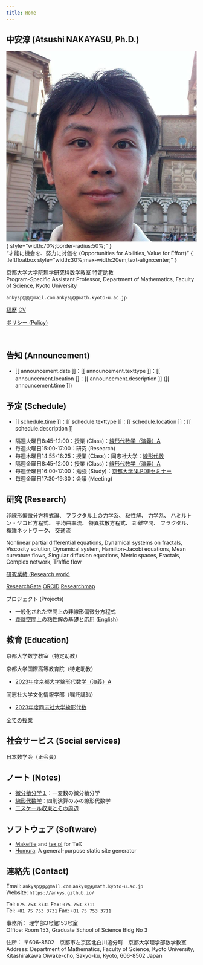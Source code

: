 ```yaml
---
title: Home
---
```


## 中安淳 (Atsushi NAKAYASU, Ph.D.)

![Portrait](profile/img/portrait_20160627.jpg){ style="width:70%;border-radius:50%;" }  
<q>才能に機会を、努力に対価を
(Opportunities for Abilities, Value for Effort)</q>
{ .leftfloatbox style="width:30%;max-width:20em;text-align:center;" }

京都大学大学院理学研究科数学教室 [](https://www.math.kyoto-u.ac.jp/)
特定助教  
Program-Specific Assistant Professor,
Department of Mathematics, Faculty of Science, Kyoto University [](https://www.math.kyoto-u.ac.jp/en)

`ankysp@@@gmail.com`
`ankys@@@math.kyoto-u.ac.jp`
[](https://www.researchgate.net/profile/Atsushi_Nakayasu)
[](https://github.com/ankys)

[経歴](cv_ja.html)
[CV](cv.html)

[ポリシー (Policy)](policy.html)

<br clear="left" />

## 告知 (Announcement)

<ul id="announcement">
<li v-for="announcement in announcements" v-if="!announcement.archived"><span>[[ announcement.date ]]</span><span v-if="announcement.texttype">：[[ announcement.texttype ]]</span><span v-if="announcement.location">：[[ announcement.location ]]</span><span v-if="announcement.description">：[[ announcement.description ]]</span><span v-if="announcement.time"> ([[ announcement.time ]])</span></li>
</ul>

<script type="text/plain" id="tannouncement">{% file "announcement.csv" %}</script>

## 予定 (Schedule)

<ul id="schedule">
<li v-for="schedule in schedules" v-if="!schedule.cancelled && schedule.timespan.end > new Date()"><span>[[ schedule.time ]]</span><span v-if="schedule.texttype">：[[ schedule.texttype ]]</span><span v-if="schedule.location">：[[ schedule.location ]]</span><span v-if="schedule.description">：[[ schedule.description ]]<a v-if="schedule.url" v-bind:href="schedule.url"></a></li>
</ul>

<script type="text/plain" id="tschedule">{% file "schedule.csv" %}</script>

* 隔週火曜日8:45-12:00：授業 (Class)：[線形代数学（演義）A](edu/2304lina/)
* 毎週火曜日15:00-17:00：研究 (Research)
* 毎週木曜日14:55-16:25：授業 (Class)：同志社大学：[線形代数](edu/2304linad/)
* 隔週金曜日8:45-12:00：授業 (Class)：[線形代数学（演義）A](edu/2304lina/)
* 毎週金曜日16:00-17:00：勉強 (Study)：[京都大学NLPDEセミナー](https://www.kurims.kyoto-u.ac.jp/~nobu/nlpde/)
* 毎週金曜日17:30-19:30：会議 (Meeting)

## 研究 (Research)

非線形偏微分方程式論、
フラクタル上の力学系、
粘性解、
力学系、
ハミルトン・ヤコビ方程式、
平均曲率流、
特異拡散方程式、
距離空間、
フラクタル、
複雑ネットワーク、
交通流

Nonlinear partial differential equations,
Dynamical systems on fractals,
Viscosity solution,
Dynamical system,
Hamilton-Jacobi equations,
Mean curvature flows,
Singular diffusion equations,
Metric spaces,
Fractals,
Complex network,
Traffic flow

[研究業績 (Research work)](work.html)

[ResearchGate](https://www.researchgate.net/profile/Atsushi_Nakayasu)
[ORCID](https://orcid.org/0000-0002-2008-7321)
[Researchmap](https://researchmap.jp/ankys/)

プロジェクト (Projects)

* 一般化された空間上の非線形偏微分方程式
* [距離空間上の粘性解の基礎と応用](https://kaken.nii.ac.jp/grant/KAKENHI-PROJECT-19K14566/)
  ([English](https://kaken.nii.ac.jp/en/grant/KAKENHI-PROJECT-19K14566/))

## 教育 (Education)

京都大学数学教室（特定助教） [](https://www.math.kyoto-u.ac.jp/)

京都大学国際高等教育院（特定助教） [](https://www.z.k.kyoto-u.ac.jp/)

* [2023年度京都大学線形代数学（演義）A](edu/2304lina/)

同志社大学文化情報学部（嘱託講師）

* [2023年度同志社大学線形代数](edu/2304linad/)

[全ての授業](edu/)

## 社会サービス (Social services)

日本数学会（正会員） [](https://www.mathsoc.jp/)

## ノート (Notes)

* [微分積分学１](notes/calc1t.pdf)：一変数の微分積分学 [](https://github.com/ankys/calc1t)
* [線形代数学](notes/linat.pdf)：四則演算のみの線形代数学
* [二スケール収束とその周辺](notes/tsconvn.pdf) [](https://github.com/ankys/tsconvn)

## ソフトウェア (Software)

* [Makefile](serv/tex/Makefile) and [tex.pl](serv/tex/tex.pl) for TeX
* [Homura](https://github.com/ankys/homura_deno): A general-purpose static site generator

## 連絡先 (Contact)

Email:
`ankysp@@@gmail.com`
`ankys@@@math.kyoto-u.ac.jp`  
Website:
`https://ankys.github.io/`
[](https://www.researchgate.net/profile/Atsushi_Nakayasu)
[](https://github.com/ankys)

Tel:
`075-753-3731`
Fax:
`075-753-3711`  
Tel:
`+81 75 753 3731`
Fax:
`+81 75 753 3711`

事務所：
理学部3号館153号室  
Office:
Room 153, Graduate School of Science Bldg No 3

住所：
〒606-8502　京都市左京区北白川追分町　京都大学理学部数学教室  
Address:
Department of Mathematics, Faculty of Science, Kyoto University, Kitashirakawa Oiwake-cho, Sakyo-ku, Kyoto, 606-8502 Japan

<script src="https://unpkg.com/papaparse@5.3.1/papaparse.min.js"></script>
<!-- <script src="https://cdn.jsdelivr.net/npm/vue@2/dist/vue.js"></script> -->
<script src="https://cdn.jsdelivr.net/npm/vue@2"></script>
<script>
function StringFormat(format) {
	var args = Array.from(arguments);
	var str = format.replace(/(\$(\$|[0-9]+))/g, function(match, s, a) {
		var s2;
		return (
			a == "\$" ? a :
			a == "0" ? s :
			(s2 = args[a]) !== undefined ? s2 :
			s
		);
	});
	return str;
}
var mapType = {
	"private" : "私用 (Private)",
	"duty" : "公用 (Duty)",
	"event" : "行事 (Event)",
	"presentation" : "講演 (Presentation)",
	"class" : "授業 (Class)",
	"study" : "勉強 (Study)",
	"research" : "研究 (Research)",
	"meeting" : "会議 (Meeting)",
	"trip" : "出張 (Trip)",
	"vacation" : "休暇 (Vacation)"
}
var tAnnouncement = document.getElementById("tannouncement");
var textAnnouncement = tAnnouncement.textContent;
var announcements = Papa.parse(textAnnouncement, { header: true, skipEmptyLines: true }).data;
announcements.forEach(function(announcement) {
  announcement.archived = announcement.status === "#";
  announcement.texttype = mapType[announcement.type] || "";
});
var vueAnnouncement = new Vue({ el: "#announcement", delimiters: ["[[", "]]"], data: { announcements: announcements } });
</script>
<script>
var tSchedule = document.getElementById("tschedule");
var textSchedule = tSchedule.textContent;
var schedules = Papa.parse(textSchedule, { header: true, skipEmptyLines: true }).data;
var dateNow = new Date();
schedules.forEach(function(schedule) {
  schedule.cancelled = schedule.status === "#";
	function parseTimespan(str) {
		var m;
		var r =
			(m = str.match(/^\s*(\d+)\/(\d+)\/(\d+)\s*$/)) ?
				[m[1], m[2], m[3], "", "", m[1], m[2], m[3], "", ""] :
			(m = str.match(/^\s*(\d+)\/(\d+)\/(\d+)\s*-\s*(\d+)\s*$/)) ?
				[m[1], m[2], m[3], "", "", m[1], m[2], m[4], "", ""] :
			(m = str.match(/^\s*(\d+)\/(\d+)\/(\d+)\s*-\s*(\d+)\s*$/)) ?
				[m[1], m[2], m[3], "", "", m[1], m[2], m[4], "", ""] :
			(m = str.match(/^\s*(\d+)\/(\d+)\/(\d+)\s*-\s*(\d+)\/(\d+)\s*$/)) ?
				[m[1], m[2], m[3], "", "", m[1], m[4], m[5], "", ""] :
			(m = str.match(/^\s*(\d+)\/(\d+)\/(\d+)\s*-\s*(\d+)\/(\d+)\/(\d+)\s*$/)) ?
				[m[1], m[2], m[3], "", "", m[4], m[5], m[6], "", ""] :
			(m = str.match(/^\s*(\d+)\/(\d+)\/(\d+)\s+(\d+):(\d+)\s*$/)) ?
				[m[1], m[2], m[3], m[4], m[5], m[1], m[2], m[3], m[4], m[5]] :
			(m = str.match(/^\s*(\d+)\/(\d+)\/(\d+)\s+(\d+):(\d+)\s*-(\d+):(\d+)\s*$/)) ?
				[m[1], m[2], m[3], m[4], m[5], m[1], m[2], m[3], m[6], m[7]] :
			["", "", "", "", "", "", "", "", "", ""];
		var startS = StringFormat("$1/$2/$3 $4:$5", r[0] || 0, r[1] || 0, r[2] || 0, r[3] || 0, r[4] || 0);
		var endS = StringFormat("$1/$2/$3 $4:$5", r[5] || 0, r[6] || 0, r[7] || 0, r[8] || 23, r[9] || 59);
		var start = new Date(startS);
		var end = new Date(endS);
		return { str: str, start: start, end: end };
	}
	var time = schedule.time || "";
	var timespan = parseTimespan(time);
	schedule.timespan = timespan;
  schedule.texttype = mapType[schedule.type] || "";
});
schedules.sort(function(a, b) {
	return a.timespan.start - b.timespan.start;
});
var vueSchedule = new Vue({ el: "#schedule", delimiters: ["[[", "]]"], data: { schedules: schedules } });
</script>
